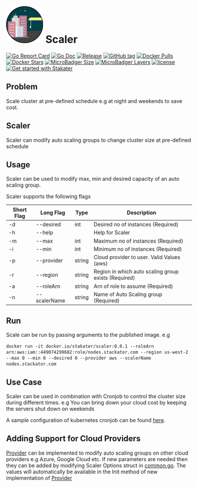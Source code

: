 # ![](assets/web/scaler-round-100px.png) Scaler

[![Go Report Card](https://goreportcard.com/badge/github.com/stakater/scaler?style=flat-square)](https://goreportcard.com/report/github.com/stakater/scaler)
[![Go Doc](https://img.shields.io/badge/godoc-reference-blue.svg?style=flat-square)](http://godoc.org/github.com/stakater/scaler)
[![Release](https://img.shields.io/github/release/stakater/scaler.svg?style=flat-square)](https://github.com/stakater/scaler/releases/latest)
[![GitHub tag](https://img.shields.io/github/tag/stakater/scaler.svg?style=flat-square)](https://github.com/stakater/scaler/releases/latest)
[![Docker Pulls](https://img.shields.io/docker/pulls/stakater/scaler.svg?style=flat-square)](https://hub.docker.com/r/stakater/scaler/)
[![Docker Stars](https://img.shields.io/docker/stars/stakater/scaler.svg?style=flat-square)](https://hub.docker.com/r/stakater/scaler/)
[![MicroBadger Size](https://img.shields.io/microbadger/image-size/stakater/scaler.svg?style=flat-square)](https://microbadger.com/images/stakater/scaler)
[![MicroBadger Layers](https://img.shields.io/microbadger/layers/stakater/scaler.svg?style=flat-square)](https://microbadger.com/images/stakater/scaler)
[![license](https://img.shields.io/github/license/stakater/scaler.svg?style=flat-square)](LICENSE)
[![Get started with Stakater](https://stakater.github.io/README/stakater-github-banner.png)](http://stakater.com/?utm_source=scaler&utm_medium=github)

## Problem

Scale cluster at pre-defined schedule e.g at night and weekends to save cost.

## Scaler

Scaler can modify auto scaling groups to change cluster size at pre-defined schedule

## Usage

Scaler can be used to modify max, min and desired capacity of an auto scaling group.

Scaler supports the following flags

|Short Flag|Long Flag|Type|Description|
|----------|---------|----|-----------|
|-d | --desired    | int    | Desired no of instances (Required)|
|-h | --help       |        | Help for Scaler|
|-m | --max        | int    | Maximum no of instances (Required)|
|-i | --min        | int    | Minimum no of instances (Required)|
|-p | --provider   | string | Cloud provider to user. Valid Values (aws)|
|-r | --region     | string | Region in which auto scaling group exists (Required)|
|-a | --roleArn    | string | Arn of role to assume (Required)|
|-n | --scalerName | string | Name of Auto Scaling group (Required)|

## Run

Scale can be run by passing arguments to the published image. e.g

```
docker run -it docker.io/stakater/scaler:0.0.1 --roleArn arn:aws:iam::449074299682:role/nodes.stackator.com --region us-west-2 --max 0 --min 0 --desired 0 --provider aws --scalerName nodes.stackator.com
```

## Use Case

Scaler can be used in combination with Cronjob to control the cluster size during different times. e.g You can bring down your cloud cost by keeping the servers shut down on weekends

A sample configuration of kubernetes cronjob can be found [here](cronjob/example.yaml).

## Adding Support for Cloud Providers

[Provider](internal/pkg/providers/provider.go) can be implemented to modify auto scaling groups on other cloud providers e.g Azure, Google Cloud etc. If new parameters are needed then they can be added by modifying Scaler Options struct in [common.go](internal/pkg/cmd/common/common.go). The values will automatically be available in the Init method of new implementation of [Provider](internal/pkg/providers/provider.go)
